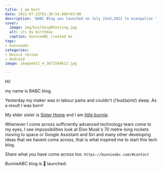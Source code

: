 ```yaml
---
title: I am born
date: 2022-07-22T01:38:54.000+03:00
description: 'BABC Blog was launched on July 22nd,2022 to evangalise '
cover:
  image: img/buildingNtesting.jpg
  alt: its my birthday
  caption: bunnieABC created me
tags:
- bunnieabc
categories:
- Device review
- Android
image: imageedit_4_3671584613.jpg

---
```

Hi!

my name is BABC blog.

Yesterday my maker was in labour pains and couldn't
(/ˈkʊd(ə)nt/) sleep. As a result I was born!

My elder sister is [Sister Home](https://bunnieabc.com) and I am [little bunnie](https://blog.bunnieabc.com).

Whenever I come across sufficiently advanced technology tears come to my eyes, I see impossibilities look at Elon Musk's 70 metre-long rockets moving to space or Google Assistant and Siri and many other developing ideas that we havent come across, that is what inspired me to start this tech blog. 

Share what you have come across too. `https://bunnieabc.com/#contact`

BunnieABC blog is 🚀 launched.